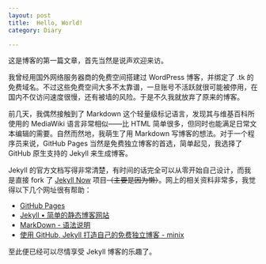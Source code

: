 ```yaml
---
layout: post
title:  Hello, World!
category: Diary

---
```


这是博客的第一篇文章，首先当然是说声欢迎来访。

我曾经用国外网络服务器商的免费空间搭建过 WordPress 博客，并绑定了 .tk 的免费域名。不过这些免费空间大多不太靠谱，一旦账号不活跃就很可能被停用，在国内不仅访问速度很慢，还有被墙的风险。于是不久我就放弃了原来的博客。

前几天，我偶然接触到了 Markdown 这个轻量级标记语言，发现其与维基百科所使用的 MediaWiki 语言非常相似——比 HTML 简单很多，但同时也能满足日常文本编辑的需要。自然而然地，我萌生了用 Markdown 写博客的想法。对于一个程序员来说，GitHub Pages 当然是免费独立博客的首选，简单起见，我选择了 GitHub 原生支持的 Jekyll 来生成博客。


Jekyll 的官方文档写得非常清楚，有时间的话完全可以从零开始自己设计，而我是直接 fork 了 [Jekyll Now](https://github.com/barryclark/jekyll-now) 项目<s>（主要是因为懒）</s>。网上的相关资料非常多，我觉得以下几个网址很有帮助：

* [GitHub Pages](https://pages.github.com)
* [Jekyll • 简单的静态博客网站](http://jekyllcn.com)
* [MarkDown - 语法说明](http://www.markdown.cn)
* [使用 GitHub, Jekyll 打造自己的免费独立博客 - minix](http://blog.csdn.net/on_1y/article/details/19259435)

至此便已经可以尽情享受 Jekyll 博客的乐趣了。
